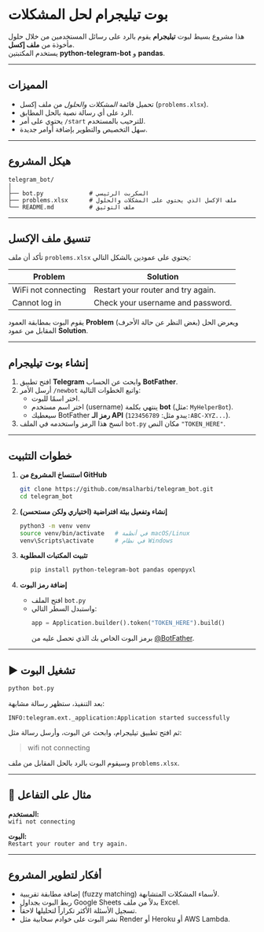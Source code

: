 # بوت تيليجرام لحل المشكلات

هذا مشروع بسيط لبوت **تيليجرام** يقوم بالرد على رسائل المستخدمين من خلال حلول مأخوذة من **ملف إكسل**.  
يستخدم المكتبتين **python-telegram-bot** و **pandas**.

---

## المميزات

- تحميل قائمة *المشكلات والحلول* من ملف إكسل (`problems.xlsx`).
- الرد على أي رسالة نصية بالحل المطابق.
- يحتوي على أمر `/start` للترحيب بالمستخدم.
- سهل التخصيص والتطوير بإضافة أوامر جديدة.

---

## هيكل المشروع

```
telegram_bot/
│
├── bot.py             # السكربت الرئيسي
├── problems.xlsx      # ملف الإكسل الذي يحتوي على المشكلات والحلول
└── README.md          # ملف التوثيق
```

---

## تنسيق ملف الإكسل

تأكد أن ملف `problems.xlsx` يحتوي على عمودين بالشكل التالي:

| Problem | Solution |
|----------|-----------|
| WiFi not connecting | Restart your router and try again. |
| Cannot log in | Check your username and password. |

يقوم البوت بمطابقة العمود **Problem** (بغض النظر عن حالة الأحرف) ويعرض الحل المقابل من عمود **Solution**.

---
## إنشاء بوت تيليجرام

1. افتح تطبيق **Telegram** وابحث عن الحساب **BotFather**.
2. أرسل الأمر `/newbot` واتبع الخطوات التالية:
   - اختر اسمًا للبوت.
   - اختر اسم مستخدم (username) ينتهي بكلمة **bot** (مثل: `MyHelperBot`).
   - سيعطيك BotFather **رمز الـ API** (يبدو مثل: `123456789:ABC-XYZ...`).
3. انسخ هذا الرمز واستخدمه في الملف `bot.py` مكان النص `"TOKEN_HERE"`.

---

##  خطوات التثبيت

1. **استنساخ المشروع من GitHub**
   ```bash
   git clone https://github.com/msalharbi/telegram_bot.git
   cd telegram_bot
   ```

2. **إنشاء وتفعيل بيئة افتراضية (اختياري ولكن مستحسن)**
   ```bash
   python3 -m venv venv
   source venv/bin/activate   # في أنظمة macOS/Linux
   venv\Scripts\activate      # في نظام Windows
   ```

3. **تثبيت المكتبات المطلوبة**
   ```bash
      pip install python-telegram-bot pandas openpyxl
   ```

4. **إضافة رمز البوت**
   - افتح الملف `bot.py`
   - واستبدل السطر التالي:
     ```python
     app = Application.builder().token("TOKEN_HERE").build()
     ```
     برمز البوت الخاص بك الذي تحصل عليه من [@BotFather](https://t.me/BotFather).

---

## ▶️ تشغيل البوت

```bash
python bot.py
```

بعد التنفيذ، ستظهر رسالة مشابهة:
```
INFO:telegram.ext._application:Application started successfully
```

ثم افتح تطبيق تيليجرام، وابحث عن البوت، وأرسل رسالة مثل:
> wifi not connecting

وسيقوم البوت بالرد بالحل المقابل من ملف `problems.xlsx`.

---

## 💬 مثال على التفاعل

**المستخدم:**  
`wifi not connecting`  

**البوت:**  
`Restart your router and try again.`

---

## أفكار لتطوير المشروع

- إضافة مطابقة تقريبية (fuzzy matching) لأسماء المشكلات المتشابهة.  
- ربط البوت بجداول Google Sheets بدلاً من ملف Excel.  
- تسجيل الأسئلة الأكثر تكراراً لتحليلها لاحقاً.  
- نشر البوت على خوادم سحابية مثل Render أو Heroku أو AWS Lambda.
